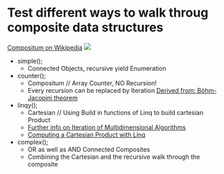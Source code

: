 # Test different ways to walk throug composite data structures

[Compositum on Wikipedia](https://de.wikipedia.org/wiki/Kompositum_(Entwurfsmuster))
![](https://upload.wikimedia.org/wikipedia/commons/a/aa/Kompositum_Klassen.svg)

* simple(); 
  * Connected Objects, recursive yield Enumeration
* counter(); 
  * Compositum // Array Counter, NO Recursion! 
  * Every recursion can be replaced by Iteration [Derived from: Böhm-Jacopini theorem](https://en.wikipedia.org/wiki/Structured_program_theorem) 
* linqy();  
  * Cartesian // Using Build in functions of Linq to build cartesian Product
  * [Further info on Iteration of Multidimensional Algorithms](https://julialang.org/blog/2016/02/iteration/)
  * [Computing a Cartesian Product with Linq](https://ericlippert.com/2010/06/28/computing-a-cartesian-product-with-linq/)
* complex();
  * OR as well as AND Connected Composites 
  * Combining the Cartesian and the recursive walk through the composite
